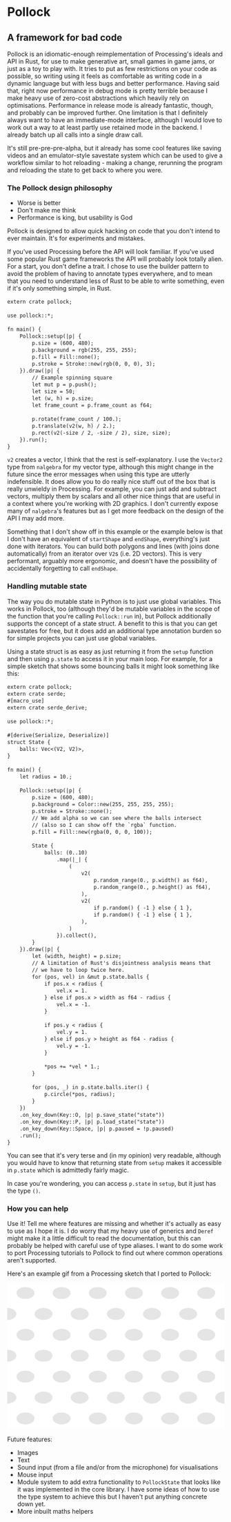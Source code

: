 # Pollock

## A framework for bad code

Pollock is an idiomatic-enough reimplementation of Processing's ideals and API in Rust, for use to make generative art, small games in game jams, or just as a toy to play with. It tries to put as few restrictions on your code as possible, so writing using it feels as comfortable as writing code in a dynamic language but with less bugs and better performance. Having said that, right now performance in debug mode is pretty terrible because I make heavy use of zero-cost abstractions which heavily rely on optimisations. Performance in release mode is already fantastic, though, and probably can be improved further. One limitation is that I definitely always want to have an immediate-mode interface, although I would love to work out a way to at least partly use retained mode in the backend. I already batch up all calls into a single draw call.

It's still pre-pre-pre-alpha, but it already has some cool features like saving videos and an emulator-style savestate system which can be used to give a workflow similar to hot reloading - making a change, rerunning the program and reloading the state to get back to where you were.

### The Pollock design philosophy

- Worse is better
- Don't make me think
- Performance is king, but usability is God

Pollock is designed to allow quick hacking on code that you don't intend to ever maintain. It's for experiments and mistakes.

If you've used Processing before the API will look familiar. If you've used some popular Rust game frameworks the API will probably look totally alien. For a start, you don't define a trait. I chose to use the builder pattern to avoid the problem of having to annotate types everywhere, and to mean that you need to understand less of Rust to be able to write something, even if it's only something simple, in Rust.

```rust,no_run
extern crate pollock;

use pollock::*;

fn main() {
    Pollock::setup(|p| {
        p.size = (600, 480);
        p.background = rgb(255, 255, 255);
        p.fill = Fill::none();
        p.stroke = Stroke::new(rgb(0, 0, 0), 3);
    }).draw(|p| {
        // Example spinning square
        let mut p = p.push();
        let size = 50;
        let (w, h) = p.size;
        let frame_count = p.frame_count as f64;

        p.rotate(frame_count / 100.);
        p.translate(v2(w, h) / 2.);
        p.rect(v2(-size / 2, -size / 2), size, size);
    }).run();
}
```

`v2` creates a vector, I think that the rest is self-explanatory. I use the `Vector2` type from `nalgebra` for my vector type, although this might change in the future since the error messages when using this type are utterly indefensible. It does allow you to do really nice stuff out of the box that is really unwieldy in Processing. For example, you can just add and subtract vectors, multiply them by scalars and all other nice things that are useful in a context where you're working with 2D graphics. I don't currently expose many of `nalgebra`'s features but as I get more feedback on the design of the API I may add more.

Something that I don't show off in this example or the example below is that I don't have an equivalent of `startShape` and `endShape`, everything's just done with iterators. You can build both polygons and lines (with joins done automatically) from an iterator over `V2`s (i.e. 2D vectors). This is very performant, arguably more ergonomic, and doesn't have the possibility of accidentally forgetting to call `endShape`.

### Handling mutable state

The way you do mutable state in Python is to just use global variables. This works in Pollock, too (although they'd be mutable variables in the scope of the function that you're calling `Pollock::run` in), but Pollock additionally supports the concept of a state struct. A benefit to this is that you can get savestates for free, but it does add an additional type annotation burden so for simple projects you can just use global variables.

Using a state struct is as easy as just returning it from the `setup` function and then using `p.state` to access it in your main loop. For example, for a simple sketch that shows some bouncing balls it might look something like this:

```rust,no_run
extern crate pollock;
extern crate serde;
#[macro_use]
extern crate serde_derive;

use pollock::*;

#[derive(Serialize, Deserialize)]
struct State {
    balls: Vec<(V2, V2)>,
}

fn main() {
    let radius = 10.;

    Pollock::setup(|p| {
        p.size = (600, 480);
        p.background = Color::new(255, 255, 255, 255);
        p.stroke = Stroke::none();
        // We add alpha so we can see where the balls intersect
        // (also so I can show off the `rgba` function.
        p.fill = Fill::new(rgba(0, 0, 0, 100));

        State {
            balls: (0..10)
                .map(|_| {
                    (
                        v2(
                            p.random_range(0., p.width() as f64),
                            p.random_range(0., p.height() as f64),
                        ),
                        v2(
                            if p.random() { -1 } else { 1 },
                            if p.random() { -1 } else { 1 },
                        ),
                    )
                }).collect(),
        }
    }).draw(|p| {
        let (width, height) = p.size;
        // A limitation of Rust's disjointness analysis means that
        // we have to loop twice here.
        for (pos, vel) in &mut p.state.balls {
            if pos.x < radius {
                vel.x = 1.
            } else if pos.x > width as f64 - radius {
                vel.x = -1.
            }

            if pos.y < radius {
                vel.y = 1.
            } else if pos.y > height as f64 - radius {
                vel.y = -1.
            }

            *pos += *vel * 1.;
        }

        for (pos, _) in p.state.balls.iter() {
            p.circle(*pos, radius);
        }
    })
    .on_key_down(Key::O, |p| p.save_state("state"))
    .on_key_down(Key::P, |p| p.load_state("state"))
    .on_key_down(Key::Space, |p| p.paused = !p.paused)
    .run();
}
```

You can see that it's very terse and (in my opinion) very readable, although you would have to know that returning state from `setup` makes it accessible in `p.state` which is admittedly fairly magic.

In case you're wondering, you can access `p.state` in `setup`, but it just has the type `()`.

### How you can help

Use it! Tell me where features are missing and whether it's actually as easy to use as I hope it is. I do worry that my heavy use of generics and `Deref` might make it a little difficult to read the documentation, but this can probably be helped with careful use of type aliases. I want to do some work to port Processing tutorials to Pollock to find out where common operations aren't supported.

Here's an example gif from a Processing sketch that I ported to Pollock:

![](./resources/psychedelics.gif)

Future features:

- Images
- Text
- Sound input (from a file and/or from the microphone) for visualisations
- Mouse input
- Module system to add extra functionality to `PollockState` that looks like it was implemented in the core library. I have some ideas of how to use the type system to achieve this but I haven't put anything concrete down yet.
- More inbuilt maths helpers
